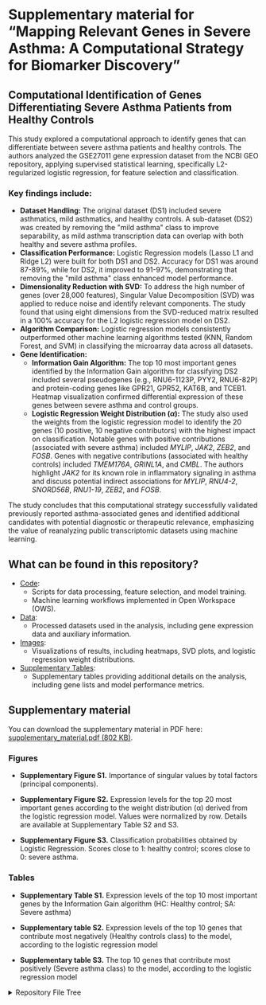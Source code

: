 # Supplementary material for “Mapping Relevant Genes in Severe Asthma: A Computational Strategy for Biomarker Discovery”

## Computational Identification of Genes Differentiating Severe Asthma Patients from Healthy Controls

This study explored a computational approach to identify genes that can differentiate between severe asthma patients and healthy controls. The authors analyzed the GSE27011 gene expression dataset from the NCBI GEO repository, applying supervised statistical learning, specifically L2-regularized logistic regression, for feature selection and classification.

### Key findings include:

- **Dataset Handling:** The original dataset (DS1) included severe asthmatics, mild asthmatics, and healthy controls. A sub-dataset (DS2) was created by removing the "mild asthma" class to improve separability, as mild asthma transcription data can overlap with both healthy and severe asthma profiles.
- **Classification Performance:** Logistic Regression models (Lasso L1 and Ridge L2) were built for both DS1 and DS2. Accuracy for DS1 was around 87-89%, while for DS2, it improved to 91-97%, demonstrating that removing the "mild asthma" class enhanced model performance.
- **Dimensionality Reduction with SVD:** To address the high number of genes (over 28,000 features), Singular Value Decomposition (SVD) was applied to reduce noise and identify relevant components. The study found that using eight dimensions from the SVD-reduced matrix resulted in a 100% accuracy for the L2 logistic regression model on DS2.
- **Algorithm Comparison:** Logistic regression models consistently outperformed other machine learning algorithms tested (KNN, Random Forest, and SVM) in classifying the microarray data across all datasets.
- **Gene Identification:**
  - **Information Gain Algorithm:** The top 10 most important genes identified by the Information Gain algorithm for classifying DS2 included several pseudogenes (e.g., RNU6-1123P, PYY2, RNU6-82P) and protein-coding genes like GPR21, GPR52, KAT6B, and TCEB1. Heatmap visualization confirmed differential expression of these genes between severe asthma and control groups.
  - **Logistic Regression Weight Distribution ($\alpha$):** The study also used the weights from the logistic regression model to identify the 20 genes (10 positive, 10 negative contributors) with the highest impact on classification. Notable genes with positive contributions (associated with severe asthma) included _MYLIP_, _JAK2_, _ZEB2_, and _FOSB_. Genes with negative contributions (associated with healthy controls) included _TMEM176A_, _GRINL1A_, and _CMBL_. The authors highlight _JAK2_ for its known role in inflammatory signaling in asthma and discuss potential indirect associations for _MYLIP_, _RNU4-2_, _SNORD56B_, _RNU1-19_, _ZEB2_, and _FOSB_.

The study concludes that this computational strategy successfully validated previously reported asthma-associated genes and identified additional candidates with potential diagnostic or therapeutic relevance, emphasizing the value of reanalyzing public transcriptomic datasets using machine learning.

## What can be found in this repository?

- [Code][Code]:
  - Scripts for data processing, feature selection, and model training.
  - Machine learning workflows implemented in Open Workspace (OWS).
- [Data][Data]:
  - Processed datasets used in the analysis, including gene expression data and auxiliary information.
- [Images][Images]:
  - Visualizations of results, including heatmaps, SVD plots, and logistic regression weight distributions.
- [Supplementary Tables][Supplementary Tables]:
  - Supplementary tables providing additional details on the analysis, including gene lists and model performance metrics.

[Code]: code
[Data]: data
[Images]: images
[Supplementary Tables]: supplementary_tables


## Supplementary material

You can download the supplementary material in PDF here: <a href="supplementary_material.pdf">supplementary_material.pdf (802 KB)</a>.


### Figures

- **Supplementary Figure S1.** Importance of singular values by total factors (principal components). 


- **Supplementary Figure S2.** Expression levels for the top 20 most important genes according to the weight distribution (α) derived from the logistic regression model. Values were normalized by row. Details are available at Supplementary Table S2 and S3.

- **Supplementary Figure S3.** Classification probabilities obtained by Logistic Regression. Scores close to 1: healthy control; scores close to 0: severe asthma. 


### Tables 

- **Supplementary Table S1.** Expression levels of the top 10 most important genes by the Information Gain algorithm (HC: Healthy control; SA: Severe asthma)

- **Supplementary table S2.** Expression levels of the top 10 genes that contribute most negatively (Healthy controls class) to the model, according to the logistic regression model

- **Supplementary table S3.** The top 10 genes that contribute most positively (Severe asthma class) to the model, according to the logistic regression model
 
 

<details>

<summary>Repository File Tree</summary>

┣ 📂Code
┃ ┣ 📂machine_learning
┃ ┃ ┗ 📜machine_learning.ows
┃ ┣ 📜asthma_for_article.m
┃ ┣ 📜resolve.m
┣ 📂Data
┃ ┣ 📂Misc
┃ ┃ ┣ 📜Aux_data.txt
┃ ┃ ┣ 📜genes_mais_importantes_2.csv
┃ ┃ ┗ 📜genes_mais_importantes.csv
┃ ┣ 📂Used
┃ ┃ ┣ 📜Aux_data.tsv
┃ ┃ ┣ 📜GSE27011_series_matrix.tsv
┃ ┃ ┣ 📜negative.tsv
┃ ┃ ┣ 📜positive.tsv
┃ ┃ ┗ 📜target_simples.tsv
┃ ┗ 📜readme.md
┣ 📂Images
┃ ┣ 📂Docs
┃ ┃ ┣ 📜fig1.png
┃ ┃ ┣ 📜fig1.psd
┃ ┃ ┣ 📜fig1.svg
┃ ┃ ┣ 📜fig2.png
┃ ┃ ┣ 📜fig3.png
┃ ┃ ┣ 📜fig3.psd
┃ ┃ ┣ 📜fig3.svg
┃ ┃ ┣ 📜fig4.png
┃ ┃ ┣ 📜fig4.psd
┃ ┃ ┣ 📜fig4.svg
┃ ┃ ┣ 📜fig5.png
┃ ┃ ┣ 📜fig5.psd
┃ ┃ ┣ 📜fig5.svg
┃ ┃ ┗ 📜readme.md
┃ ┣ 📂Heatmaps
┃ ┃ ┣ 📜Gene expression 1.jpg
┃ ┃ ┣ 📜Gene expression 2.jpg
┃ ┃ ┣ 📜Gene expression 3.jpg
┃ ┃ ┣ 📜Rplot_heatmap_negative_grouped.svg
┃ ┃ ┣ 📜Rplot_heatmap_negative.svg
┃ ┃ ┣ 📜Rplot_Heatmap_Plot_v2.svg
┃ ┃ ┣ 📜Rplot_heatmap_positive_grouped.svg
┃ ┃ ┣ 📜Rplot_heatmap_positive.svg
┃ ┃ ┣ 📜Rplot_heatmap.svg
┃ ┃ ┗ 📜Rplot_severe_vs_control.svg
┃ ┣ 📜AttributesWeights.svg
┃ ┣ 📜EntityDomain.svg
┃ ┣ 📜EntityDomainReducedMatrix.pdf
┃ ┣ 📜EntityDomainReducedMatrix.png
┃ ┣ 📜EntityDomainReducedMatrix.svg
┃ ┣ 📜Probabilities.svg
┃ ┣ 📜SVD.svg
┃ ┗ 📜SVDReducedMatrix.svg
┣ 📂supplementary_tables
┃ ┣ 📜readme.md
┃ ┣ 📜Supplementary Table S1.docx
┃ ┣ 📜Supplementary Table S1.pdf
┃ ┣ 📜Supplementary Table S2.docx
┃ ┣ 📜Supplementary Table S2.pdf
┃ ┣ 📜Supplementary Table S3.docx
┃ ┗ 📜Supplementary Table S3.pdf
┗ 📜artigo_milenna.docx

</details>
